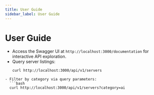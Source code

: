 ```yaml
---
title: User Guide
sidebar_label: User Guide
---
```


# User Guide

- Access the Swagger UI at `http://localhost:3000/documentation` for interactive API exploration.
- Query server listings:
  ```bash
  curl http://localhost:3000/api/v1/servers
```
- Filter by category via query parameters:
  ```bash
  curl http://localhost:3000/api/v1/servers?category=ai
```
